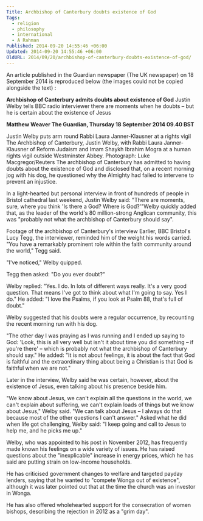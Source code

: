 ```yaml
---
Title: Archbishop of Canterbury doubts existence of God
Tags:
  - religion
  - philosophy
  - international
  - A Rahman
Published: 2014-09-20 14:55:46 +06:00
Updated: 2014-09-20 14:55:46 +06:00
OldURL: 2014/09/20/archbishop-of-canterbury-doubts-existence-of-god/
---
```


An article published in the Guardian newspaper (The UK newspaper) on 18 September 2014 is reproduced below (the images could not be copied alongside the text) :

<strong>Archbishop of Canterbury admits doubts about existence of God</strong>
Justin Welby tells BBC radio interviewer there are moments when he doubts – but he is certain about the existence of Jesus

<strong>Matthew Weaver
The Guardian, Thursday 18 September 2014 09.40 BST</strong>

Justin Welby puts arm round Rabbi Laura Janner-Klausner at a rights vigil 
The Archbishop of Canterbury, Justin Welby, with Rabbi Laura Janner-Klausner of Reform Judaism and Imam Shaykh Ibrahim Mogra at a human rights vigil outside Westminster Abbey. Photograph: Luke Macgregor/Reuters
The archbishop of Canterbury has admitted to having doubts about the existence of God and disclosed that, on a recent morning jog with his dog, he questioned why the Almighty had failed to intervene to prevent an injustice.

In a light-hearted but personal interview in front of hundreds of people in Bristol cathedral last weekend, Justin Welby said: "There are moments, sure, where you think 'Is there a God? Where is God?'"Welby quickly added that, as the leader of the world's 80 million-strong Anglican community, this was "probably not what the archbishop of Canterbury should say".


Footage of the archbishop of Canterbury's interview
Earlier, BBC Bristol's Lucy Tegg, the interviewer, reminded him of the weight his words carried. "You have a remarkably prominent role within the faith community around the world," Tegg said.

"I've noticed," Welby quipped.

Tegg then asked: "Do you ever doubt?"

Welby replied: "Yes. I do. In lots of different ways really. It's a very good question. That means I've got to think about what I'm going to say. Yes I do." He added: "I love the Psalms, if you look at Psalm 88, that's full of doubt."

Welby suggested that his doubts were a regular occurrence, by recounting the recent morning run with his dog.

"The other day I was praying as I was running and I ended up saying to God: 'Look, this is all very well but isn't it about time you did something – if you're there' – which is probably not what the archbishop of Canterbury should say." He added: "It is not about feelings, it is about the fact that God is faithful and the extraordinary thing about being a Christian is that God is faithful when we are not."

Later in the interview, Welby said he was certain, however, about the existence of Jesus, even talking about his presence beside him.

"We know about Jesus, we can't explain all the questions in the world, we can't explain about suffering, we can't explain loads of things but we know about Jesus," Welby said. "We can talk about Jesus – I always do that because most of the other questions I can't answer." Asked what he did when life got challenging, Welby said: "I keep going and call to Jesus to help me, and he picks me up."

Welby, who was appointed to his post in November 2012, has frequently made known his feelings on a wide variety of issues. He has raised questions about the "inexplicable" increase in energy prices, which he has said are putting strain on low-income households.

He has criticised government changes to welfare and targeted payday lenders, saying that he wanted to "compete Wonga out of existence", although it was later pointed out that at the time the church was an investor in Wonga.

He has also offered wholehearted support for the consecration of women bishops, describing the rejection in 2012 as a "grim day".

